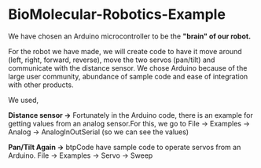 # BioMolecular-Robotics-Example

We have chosen an Arduino microcontroller to be the **"brain" of our robot.**

For the robot we have made, we will create code to have it move around (left, right, forward, reverse), move the two servos (pan/tilt) and communicate with the distance sensor. We chose Arduino because of the large user community, abundance of sample code and ease of integration with other products.

We used,

**Distance sensor ->** Fortunately in the Arduino code, there is an example for getting values from an analog sensor.For this, we go to File -> Examples -> Analog -> AnalogInOutSerial (so we can see the values)

**Pan/Tilt Again ->** btpCode have sample code to operate servos from an Arduino. File -> Examples ->  Servo -> Sweep
